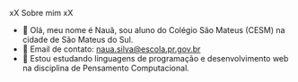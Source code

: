  xX Sobre mim xX


- 👋 Olá, meu nome é Nauã, sou aluno do Colégio São Mateus (CESM) na cidade de São Mateus do Sul.   
- 👋 Email de contato: naua.silva@escola.pr.gov.br
- 👀 Estou estudando linguagens de programação e desenvolvimento web na disciplina de Pensamento Computacional.
